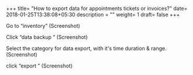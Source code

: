 +++
title= "How to export data for appointments tickets or invoices?"
date= 2018-01-25T13:38:08+05:30
description = ""
weight= 1
draft= false
+++



Go to “inventory”
(Screenshot)

Click “data backup ”
(Screenshot)

Select the category for data export,  with it's time duration & range. 
(Screenshot)

click “export ”
(Screenshot)
